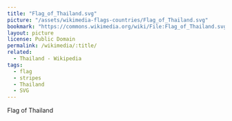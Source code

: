 ```yaml
---
title: "Flag_of_Thailand.svg"
picture: "/assets/wikimedia-flags-countries/Flag_of_Thailand.svg"
bookmark: "https://commons.wikimedia.org/wiki/File:Flag_of_Thailand.svg"
layout: picture
license: Public Domain
permalink: /wikimedia/:title/
related:
  - Thailand - Wikipedia
tags:
  - flag
  - stripes
  - Thailand
  - SVG
---
```

Flag of Thailand